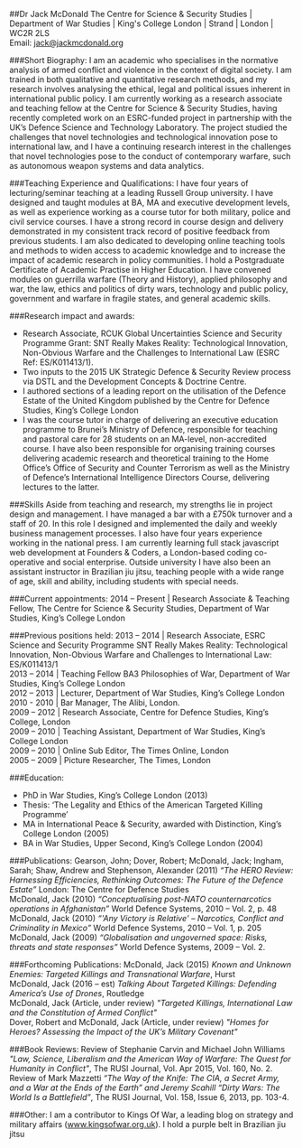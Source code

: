 ##Dr Jack McDonald
The Centre for Science & Security Studies | Department of War Studies | King's College London | Strand | London | WC2R 2LS  
Email: jack@jackmcdonald.org

###Short Biography: 
I am an academic who specialises in the normative analysis of armed conflict and violence in the context of digital society. I am trained in both qualitative and quantitative research methods, and my research involves analysing the ethical, legal and political issues inherent in international public policy. I am currently working as a research associate and teaching fellow at the Centre for Science & Security Studies, having recently completed work on an ESRC-funded project in partnership with the UK’s Defence Science and Technology Laboratory. The project studied the challenges that novel technologies and technological innovation pose to international law, and I have a continuing research interest in the challenges that novel technologies pose to the conduct of contemporary warfare, such as autonomous weapon systems and data analytics.  

###Teaching Experience and Qualifications:
I have four years of lecturing/seminar teaching at a leading Russell Group university. I have designed and taught modules at BA, MA and executive development levels, as well as experience working as a course tutor for both military, police and civil service courses. I have a strong record in course design and delivery demonstrated in my consistent track record of positive feedback from previous students. I am also dedicated to developing online teaching tools and methods to widen access to academic knowledge and to increase the impact of academic research in policy communities. I hold a Postgraduate Certificate of Academic Practise in Higher Education. I have convened modules on guerrilla warfare (Theory and History), applied philosophy and war, the law, ethics and politics of dirty wars, technology and public policy, government and warfare in fragile states, and general academic skills. 

###Research impact and awards:
* Research Associate, RCUK Global Uncertainties Science and Security Programme Grant: SNT Really Makes Reality: Technological Innovation, Non-Obvious Warfare and the Challenges to International Law (ESRC Ref: ES/K011413/1).
* Two inputs to the 2015 UK Strategic Defence & Security Review process via DSTL and the Development Concepts & Doctrine Centre.
* I authored sections of a leading report on the utilisation of the Defence Estate of the United Kingdom published by the Centre for Defence Studies, King’s College London
* I was the course tutor in charge of delivering an executive education programme to Brunei’s Ministry of Defence, responsible for teaching and pastoral care for 28 students on an MA-level, non-accredited course. I have also been responsible for organising training courses delivering academic research and theoretical training to the Home Office’s Office of Security and Counter Terrorism as well as the Ministry of Defence’s International Intelligence Directors Course, delivering lectures to the latter.

###Skills
Aside from teaching and research, my strengths lie in project design and management. I have managed a bar with a £750k turnover and a staff of 20. In this role I designed and implemented the daily and weekly business management processes. I also have four years experience working in the national press.  I am currently learning full stack javascript web development at Founders & Coders, a London-based coding co-operative and social enterprise. Outside university I have also been an assistant instructor in Brazilian jiu jitsu, teaching people with a wide range of age, skill and ability, including students with special needs.

###Current appointments:
2014 – Present | Research Associate & Teaching Fellow, The Centre for Science & Security Studies, Department of War Studies, King’s College London

###Previous positions held:
2013 – 2014 | Research Associate, ESRC Science and Security Programme SNT Really Makes Reality: Technological Innovation, Non-Obvious Warfare and Challenges to International Law: ES/K011413/1  
2013 – 2014 | Teaching Fellow BA3 Philosophies of War, Department of War Studies, King’s College London  
2012 – 2013 |	Lecturer, Department of War Studies, King’s College London  
2010 - 2010 | Bar Manager, The Alibi, London.  
2009 – 2012 |	Research Associate, Centre for Defence Studies, King’s College, London  
2009 – 2010 |	Teaching Assistant, Department of War Studies, King’s College London  
2009 – 2010 |	Online Sub Editor, The Times Online, London  
2005 – 2009 |	Picture Researcher, The Times, London  

###Education:
* PhD in War Studies, King’s College London (2013)
* Thesis: ‘The Legality and Ethics of the American Targeted Killing Programme’
* MA in International Peace & Security, awarded with Distinction, King’s College London (2005)
* BA in War Studies, Upper Second, King’s College London (2004)

###Publications:
Gearson, John; Dover, Robert; McDonald, Jack; Ingham, Sarah; Shaw, Andrew and Stephenson, Alexander (2011) _“The HERO Review: Harnessing Efficiencies, Rethinking Outcomes: The Future of the Defence Estate”_ London: The Centre for Defence Studies  
McDonald, Jack (2010) _“Conceptualising post-NATO counternarcotics operations in Afghanistan”_ World Defence Systems, 2010 – Vol. 2, p. 48  
McDonald, Jack (2010) _“'Any Victory is Relative' – Narcotics, Conflict and Criminality in Mexico”_ World Defence Systems, 2010 – Vol. 1, p. 205  
McDonald, Jack (2009) _“Globalisation and ungoverned space: Risks, threats and state responses”_ World Defence Systems, 2009 – Vol. 2.  

###Forthcoming Publications:
McDonald, Jack (2015) _Known and Unknown Enemies: Targeted Killings and Transnational Warfare_, Hurst  
McDonald, Jack (2016 – est) _Talking About Targeted Killings: Defending America’s Use of Drones_, Routledge  
McDonald, Jack (Article, under review) _"Targeted Killings, International Law and the Constitution of Armed Conflict"_  
Dover, Robert and McDonald, Jack (Article, under review) _"Homes for Heroes? Assessing the Impact of the UK’s Military Covenant"_  

###Book Reviews:
Review of Stephanie Carvin and Michael John Williams _"Law, Science, Liberalism and the American Way of Warfare: The Quest for Humanity in Conflict"_, The RUSI Journal, Vol. Apr 2015, Vol. 160, No. 2.  
Review of Mark Mazzetti _“The Way of the Knife: The CIA, a Secret Army, and a War at the Ends of the Earth” and Jeremy Scahill “Dirty Wars: The World Is a Battlefield”_, The RUSI Journal, Vol. 158, Issue 6, 2013, pp. 103-4.

###Other:
I am a contributor to Kings Of War, a leading blog on strategy and military affairs (www.kingsofwar.org.uk). I hold a purple belt in Brazilian jiu jitsu 


